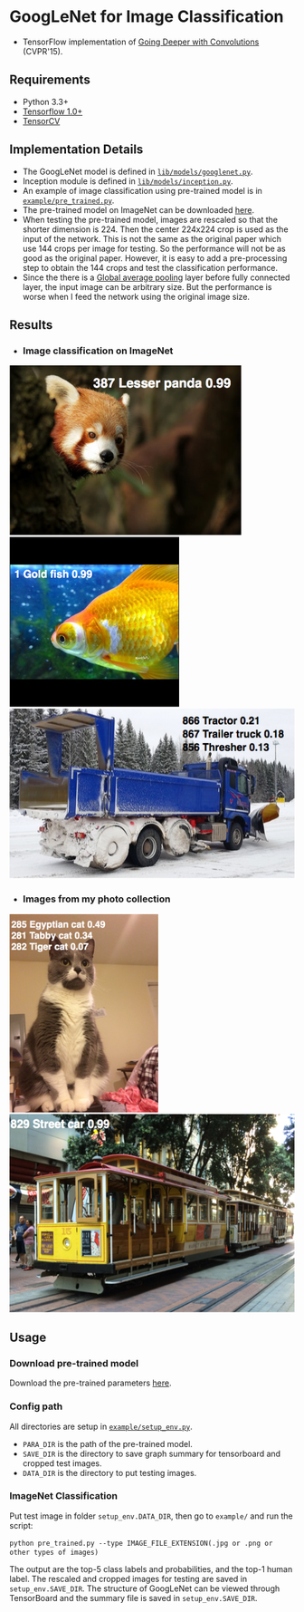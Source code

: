 # GoogLeNet for Image Classification


- TensorFlow implementation of [Going Deeper with Convolutions](https://research.google.com/pubs/pub43022.html) (CVPR'15). 


## Requirements
- Python 3.3+
- [Tensorflow 1.0+](https://www.tensorflow.org/)
- [TensorCV](https://github.com/conan7882/DeepVision-tensorflow)

## Implementation Details

- The GoogLeNet model is defined in [`lib/models/googlenet.py`](lib/models/googlenet.py).
- Inception module is defined in [`lib/models/inception.py`](lib/models/inception.py).
- An example of image classification using pre-trained model is in [`example/pre_trained.py`](example/pre_trained.py).
- The pre-trained model on ImageNet can be downloaded [here](http://www.deeplearningmodel.net/).
- When testing the pre-trained model, images are rescaled so that the shorter dimension is 224. Then the center 224x224 crop is used as the input of the network. This is not the same as the original paper which use 144 crops per image for testing. So the performance will not be as good as the original paper. However, it is easy to add a pre-processing step to obtain the 144 crops and test the classification performance.
- Since the there is a [Global average pooling](https://arxiv.org/abs/1312.4400) layer before fully connected layer, the input image can be arbitrary size. But the performance is worse when I feed the network using the original image size.

## Results
- ### Image classification on ImageNet
<div align='left'>
  <img src='fig/1.png' height='300px'>
  <img src='fig/2.png' height="300px">
  <img src='fig/3.png' height="300px">
</div>

- ### Images from my photo collection
<div align='left'>
  <img src='fig/4.png' height='350px'>
  <img src='fig/5.png' height="350px">
</div>

## Usage
### Download pre-trained model
Download the pre-trained parameters [here](http://www.deeplearningmodel.net/).
### Config path
All directories are setup in [`example/setup_env.py`](example/setup_env.py).

- `PARA_DIR` is the path of the pre-trained model.
- `SAVE_DIR` is the directory to save graph summary for tensorboard and cropped test images. 
- `DATA_DIR` is the directory to put testing images.

### ImageNet Classification
Put test image in folder `setup_env.DATA_DIR`, then go to `example/` and run the script:

```
python pre_trained.py --type IMAGE_FILE_EXTENSION(.jpg or .png or other types of images)
```
       
   The output are the top-5 class labels and probabilities, and the top-1 human label. The rescaled and cropped images for testing are saved in `setup_env.SAVE_DIR`. The structure of GoogLeNet can be viewed through TensorBoard and the summary file is saved in `setup_env.SAVE_DIR`.

